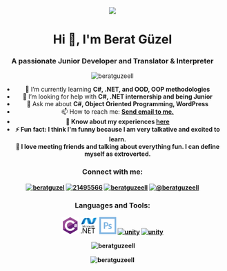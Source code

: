 <div id="header" align="center">
  <div>
      <style>

  </style>
   <img src="https://media1.giphy.com/media/Dh5q0sShxgp13DwrvG/giphy.gif?cid=ecf05e47psph7ygjm8ih686k6gd1gzkw4gwch332t90ymvb8&ep=v1_gifs_search&rid=giphy.gif" width="280"/>
</div>

<h1 align="center">Hi 👋, I'm Berat Güzel</h1>
<h3 align="center">A passionate Junior Developer and Translator & Interpreter </h3>

<p align="center"> <img src="https://komarev.com/ghpvc/?username=beratguzeell&label=Profile%20views&color=0e75b6&style=flat" alt="beratguzeell" /> </p>

<ul>
  <li>🌱 I’m currently learning <strong>C#, .NET, and OOD, OOP methodologies</strong></li>
  <li>🤝 I’m looking for help with <strong>C#, .NET internership and being Junior</strong></li>
  <li>💬 Ask me about <strong>C#, Object Oriented Programming, WordPress</strong></li>
  <li>📫 How to reach me: <a href="mailto:contact@beratguzel.dev"><strong>Send email to me.</a></li>
  <li>📄 Know about my experiences <a href="https://www.linkedin.com/in/beratguzel/"><strong>here</a></li>
  <li>⚡ Fun fact: <strong>I think I'm funny because I am very talkative and excited to learn.</li>🎉 I love meeting friends and talking about everything fun. I can define myself as extroverted.</strong></li>
</ul>

<h3 align="center">Connect with me:</h3>
<p align="center">
  <a href="https://linkedin.com/in/beratguzel" target="_blank"><img align="center" src="https://raw.githubusercontent.com/rahuldkjain/github-profile-readme-generator/master/src/images/icons/Social/linked-in-alt.svg" alt="beratguzel" height="30" width="40" /></a>
  <a href="https://stackoverflow.com/users/21495566" target="_blank"><img align="center" src="https://raw.githubusercontent.com/rahuldkjain/github-profile-readme-generator/master/src/images/icons/Social/stack-overflow.svg" alt="21495566" height="30" width="40" /></a>
  <a href="https://instagram.com/beratguzeell" target="_blank"><img align="center" src="https://raw.githubusercontent.com/rahuldkjain/github-profile-readme-generator/master/src/images/icons/Social/instagram.svg" alt="beratguzeell" height="30" width="40" /></a>
  <a href="https://medium.com/@beratguzeell" target="_blank"><img align="center" src="https://raw.githubusercontent.com/rahuldkjain/github-profile-readme-generator/master/src/images/icons/Social/medium.svg" alt="@beratguzeell" height="30" width="40" /></a>
</p>

<h3 align="center">Languages and Tools:</h3>
<p align="center">
  <a href="https://www.w3schools.com/cs/" target="_blank" rel="noreferrer"><img src="https://raw.githubusercontent.com/devicons/devicon/master/icons/csharp/csharp-original.svg" alt="csharp" width="40" height="40"/></a>
  <a href="https://dotnet.microsoft.com/" target="_blank" rel="noreferrer"><img src="https://raw.githubusercontent.com/devicons/devicon/master/icons/dot-net/dot-net-original-wordmark.svg" alt="dotnet" width="40" height="40"/></a>
  <a href="https://www.photoshop.com/en" target="_blank" rel="noreferrer"><img src="https://raw.githubusercontent.com/devicons/devicon/master/icons/photoshop/photoshop-line.svg" alt="photoshop" width="40" height="40"/></a>
  <a href="https://unity.com/" target="_blank" rel="noreferrer"><img src="https://www.vectorlogo.zone/logos/unity3d/unity3d-icon.svg" alt="unity" width="40" height="40"/></a>
   <a href="https://html.com/" target="_blank" rel="noreferrer"><img src="https://upload.wikimedia.org/wikipedia/commons/thumb/6/61/HTML5_logo_and_wordmark.svg/640px-HTML5_logo_and_wordmark.svg.png" alt="unity" width="40" height="40"/></a>
</p>

<p>&nbsp;<img align="center" src="https://github-readme-stats.vercel.app/api?username=beratguzeell&show_icons=true&locale=en" alt="beratguzeell" /></p>

<p><img align="center" src="https://github-readme-stats.vercel.app/api/top-langs?username=beratguzeell&show_icons=true&locale=en&layout=compact" alt="beratguzeell" /></p>

